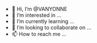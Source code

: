 - 👋 Hi, I’m @VANYONNE
- 👀 I’m interested in ...
- 🌱 I’m currently learning ...
- 💞️ I’m looking to collaborate on ...
- 📫 How to reach me ...

<!---
VANYONNE/VANYONNE is a ✨ special ✨ repository because its `README.md` (this file) appears on your GitHub profile.
You can click the Preview link to take a look at your changes.
--->
